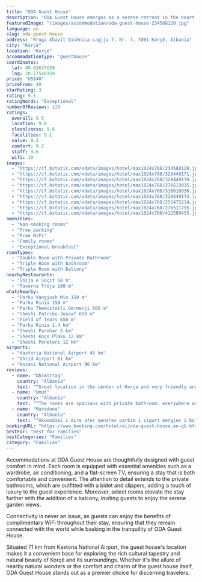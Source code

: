 ```yaml
---
title: "ODA Guest House"
description: "ODA Guest House emerges as a serene retreat in the heart of Korçë, a mere stone's throw from the enchanting Ohrid Lake Springs and the historic Monastery Saint Naum."
featuredImage: "/images/accommodation/oda-guest-house-234588120.jpg"
language: en
slug: oda-guest-house
address: "Rruga Xhavit Dishnica Lagjja 7, Nr. 7, 7001 Korçë, Albania"
city: "Korçë"
location: "Korçë"
accommodationType: "guesthouse"
coordinates:
  lat: 40.61637659
  lng: 20.77548159
price: "US$40"
priceFrom: 40
starRating: 3
rating: 9.5
ratingWords: "Exceptional"
numberOfReviews: 129
ratings:
  overall: 9.5
  location: 9.8
  cleanliness: 9.6
  facilities: 9.1
  value: 9.2
  comfort: 9.2
  staff: 9.6
  wifi: 10
images:
  - "https://cf.bstatic.com/xdata/images/hotel/max1024x768/234588120.jpg?k=4dc0a374c5b7a5944df452495f43ef6414c7a7831ab49378cd3e433df2b9abc3&o=&hp=1"
  - "https://cf.bstatic.com/xdata/images/hotel/max1024x768/329449171.jpg?k=5b6cddd915ea0e8d55cc1f74bdab056d26c7bf87176767a6b73c5ee811edefce&o=&hp=1"
  - "https://cf.bstatic.com/xdata/images/hotel/max1024x768/329449170.jpg?k=3efbf0c6ae687d20e99388e95ba31a1c4461b29ba746d12e922b9fd7c858769c&o=&hp=1"
  - "https://cf.bstatic.com/xdata/images/hotel/max1024x768/276513035.jpg?k=a5ecf6ab5e322bd2b16329d261dc57f309b97b0d27eb1685c6240ba249affdb3&o=&hp=1"
  - "https://cf.bstatic.com/xdata/images/hotel/max1024x768/316610936.jpg?k=d1493e278087c3a2262f9dbb60fffcdaaaf979a979b37b9f0f0edb93b982ff81&o=&hp=1"
  - "https://cf.bstatic.com/xdata/images/hotel/max1024x768/329449173.jpg?k=e486cdb45570da4d4788f1ce107a247261daf68bebbb84accbcefef29919d6bc&o=&hp=1"
  - "https://cf.bstatic.com/xdata/images/hotel/max1024x768/255475234.jpg?k=0906de227c0d3f4a9eee6c3887f421da11905153c211fb7e33ccc01817761d11&o=&hp=1"
  - "https://cf.bstatic.com/xdata/images/hotel/max1024x768/276511795.jpg?k=ee5a83541ed8b59013082204a0696c921ea73958a115a50fe111ffd936341b13&o=&hp=1"
  - "https://cf.bstatic.com/xdata/images/hotel/max1024x768/412580455.jpg?k=22f9ef305417807a3e52bd7b0a236977bad3bc9c5d3053a7c19e96669c17410e&o=&hp=1"
amenities:
  - "Non-smoking rooms"
  - "Free parking"
  - "Free WiFi"
  - "Family rooms"
  - "Exceptional breakfast"
roomTypes:
  - "Double Room with Private Bathroom"
  - "Triple Room with Bathroom"
  - "Triple Room with Balcony"
nearbyRestaurants:
  - "Shija e Saçit 50 m"
  - "Taverna Troja 100 m"
whatsNearby:
  - "Parku Vangjush Mio 150 m"
  - "Parku Rinia 150 m"
  - "Parku Themistokli Gërmenji 600 m"
  - "Sheshi Patriku Joasaf 650 m"
  - "Field of Tears 650 m"
  - "Parku Rinia 1.4 km"
  - "Sheshi Panxhar 5 km"
  - "Sheshi Koço Plaku 12 km"
  - "Sheshi Penetori 12 km"
airports:
  - "Kastoria National Airport 45 km"
  - "Ohrid Airport 61 km"
  - "Kozani National Airport 96 km"
reviews:
  - name: "Dhimitraq"
    country: "Albania"
    text: "“Great location in the center of Korça and very friendly and helpful hosts. The room was big and spacious. Also, got a great breakfast.Exceptional.”"
  - name: "Umut"
    country: "Albania"
    text: "“The rooms are spacious with private bathroom. everywhere was clean. owners are polite, nice people. breakfast was great. hairdryer would be great to dry out wet shoes but we didn’t ask for it, probably they’d have one😅”"
  - name: "Maradona"
    country: "Albania"
    text: "“Akomodimi i mire afer qendres parkim i sigurt mengjes i bollshem 🙂”"
bookingURL: "https://www.booking.com/hotel/al/oda-guest-house.en-gb.html?aid=8035640"
bestFor: "Best for Families"
bestCategories: "Families"
category: "Families"
---
```


Accommodations at ODA Guest House are thoughtfully designed with guest comfort in mind. Each room is equipped with essential amenities such as a wardrobe, air conditioning, and a flat-screen TV, ensuring a stay that is both comfortable and convenient. The attention to detail extends to the private bathrooms, which are outfitted with a bidet and slippers, adding a touch of luxury to the guest experience. Moreover, select rooms elevate the stay further with the addition of a balcony, inviting guests to enjoy the serene garden views.

Connectivity is never an issue, as guests can enjoy the benefits of complimentary WiFi throughout their stay, ensuring that they remain connected with the world while basking in the tranquility of ODA Guest House.

Situated 71 km from Kastoria National Airport, the guest house's location makes it a convenient base for exploring the rich cultural tapestry and natural beauty of Korçë and its surroundings. Whether it's the allure of nearby natural wonders or the comfort and charm of the guest house itself, ODA Guest House stands out as a premier choice for discerning travelers.